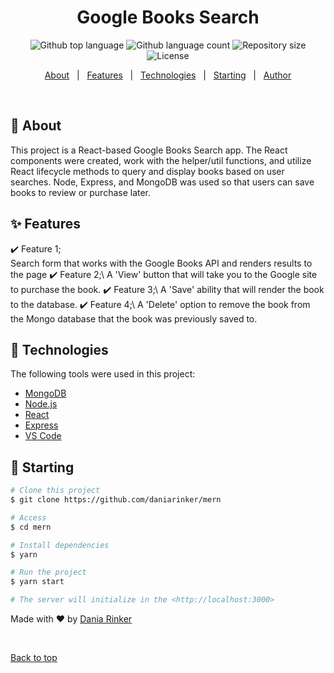 <h1 align="center">Google Books Search</h1>

<p align="center">
  <img alt="Github top language" src="https://img.shields.io/github/languages/top/daniarinker/Google-Books-Search?color=56BEB8">

  <img alt="Github language count" src="https://img.shields.io/github/languages/count/daniarinker/Google-Books-Search?color=56BEB8">

  <img alt="Repository size" src="https://img.shields.io/github/repo-size/daniarinker/Google-Books-Search?color=56BEB8">

  <img alt="License" src="https://img.shields.io/github/license/daniarinker/Google-Books-Search?color=56BEB8">
</p>

<p align="center">
  <a href="#dart-about">About</a> &#xa0; | &#xa0; 
  <a href="#sparkles-features">Features</a> &#xa0; | &#xa0;
  <a href="#rocket-technologies">Technologies</a> &#xa0; | &#xa0;
  <a href="#checkered_flag-starting">Starting</a> &#xa0; | &#xa0;
  <a href="https://github.com/daniarinker" target="_blank">Author</a>
</p>

<br>

## :dart: About

This project is a React-based Google Books Search app. The React components were created, work with the helper/util functions, and utilize React lifecycle methods to query and display books based on user searches. Node, Express, and MongoDB was used so that users can save books to review or purchase later.

## :sparkles: Features

:heavy_check_mark: Feature 1;\
 Search form that works with the Google Books API and renders results to the page
:heavy_check_mark: Feature 2;\ 
A 'View' button that will take you to the Google site to purchase the book.
:heavy_check_mark: Feature 3;\ 
A 'Save' ability that will render the book to the database.
:heavy_check_mark: Feature 4;\ 
A 'Delete' option to remove the book from the Mongo database that the book was previously saved to.

## :rocket: Technologies

The following tools were used in this project:

- [MongoDB](https://www.mongodb.com/)
- [Node.js](https://nodejs.org/en/)
- [React](https://pt-br.reactjs.org/)
- [Express](https://expressjs.com/)
- [VS Code](https://code.visualstudio.com/)

## :checkered_flag: Starting

```bash
# Clone this project
$ git clone https://github.com/daniarinker/mern

# Access
$ cd mern

# Install dependencies
$ yarn

# Run the project
$ yarn start

# The server will initialize in the <http://localhost:3000>
```

Made with :heart: by <a href="https://github.com/daniarinker" target="_blank">Dania Rinker</a>

&#xa0;

<a href="#top">Back to top</a>
